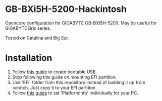 # GB-BXi5H-5200-Hackintosh
Opencore configuration for GIGABYTE GB-BXi5H-5200. May be useful for GIGABYTE Brix series.

Tested on Catalina and Big Sur.

# Installation

1. Follow [this guide](https://dortania.github.io/OpenCore-Install-Guide/installer-guide/) to create bootable USB.
2. Stop following this guide on mounting EFI partition.
3. Use 'EFI' folder from this repository instead of building it up from scratch. Just copy it to your EFI partition.
4. Follow [this guide](https://dortania.github.io/OpenCore-Install-Guide/config-laptop.plist/broadwell.html) to set 'PlatformInfo' individually for your PC.
